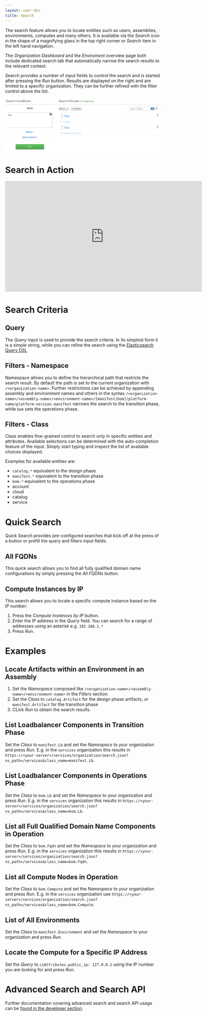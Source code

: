 ```yaml
---
layout: user-doc
title: Search
---
```


The search feature allows you to locate entities such as users, assemblies, environments, computes and many others. It
is available via the _Search_ icon in the shape of a magnifying glass in the top right corner or _Search_ item in the
left hand navigation. 

The _Organization Dashboard_ and the _Enviroment_ overview page both include dedicated search tab that automatically
narrow the search results to the relevant context.

Search provides a number of input fields to control the search and is started after pressing the _Run_ button. Results
are displayed on the right and are limited to a specific organization. They can be further refined with the filter
control above the list. 

![Search](/assets/img/ui/search.png)

# Search in Action

<div class="video">
<iframe width="640" height="360" src="https://www.youtube.com/embed/a_h7jFRpkw0" frameborder="0" allowfullscreen></iframe>
</div>

# Search Criteria

## Query

The _Query_ input is used to provide the search criteria. In its simplest form it is a simple string, while you can
refine the search using the 
[Elasticsearch Query DSL](https://www.elastic.co/guide/en/elasticsearch/reference/current/query-dsl.html)

## Filters - Namespace

Namespace allows you to define the hierarchical path that restricts the search result. By default the path is set to the
current organization with `/<organization-name>`. Further restrictions can be achieved by appending assembly and 
environment names and others in the syntax 
`/<organization-name>/<assembly-name>/<environment-name>/[manifest/bom]/platform-name/platform-version`. `manifest` narrows the
search to the transition phase, while `bom` sets the operations phase.

## Filters - Class

Class enables fine-grained control to search only in specific entities and attributes. Available selections can be 
determined with the auto-completion feature of the input. Simply start typing and inspect the list of available choices displayed. 

Examples for available entities are: 

- `catalog.*`  equivalent to the design phase
- `manifest.*` equivalent to the transition phase
- `bom.*` equivalent to the  operations phase
- account
- cloud
- catalog
- service

# Quick Search

Quick Search provides pre-configured searches that kick off at the press of a button or prefill the query and filters
input fields.

## All FQDNs

This quick search allows you to find all fully qualified domain name configurations by simply pressing the _All FQDNs_
button.

## Compute Instances by IP

This search allows you to locate a specific compute instance based on the IP number:

1. Press the _Compute Instances by IP_ button.
2. Enter the IP address in the _Query_ field. You can search for a range of addresses using an asterisk e.g. `192.168.1.*`
3. Press _Run_.

# Examples

## Locate Artifacts within an Environment in an Assembly

1. Set the _Namespace_ composed like `/<organization-name>/<assembly-name>/<environment-name>` in the _Filters_ section.
2. Set the _Class_ to `catalog.Artifact` for the design phase artifacts, or `manifest.Artifact` for the transition phase
4. CLick _Run_ to obtain the search results.

## List Loadbalancer Components in Transition Phase

Set the _Class_ to `manifest.Lb` and set the _Namespace_ to your organization and press _Run_. E.g. in the `services`
organization this results in `https://<your-server>/services/organization/search.json?ns_path=/services&class_name=manifest.Lb`.

## List Loadbalancer Components in Operations Phase

Set the _Class_ to `bom.Lb` and set the _Namespace_ to your organization and press _Run_. E.g. in the `services`
organization this results in `https://<your-server>/services/organization/search.json?ns_path=/services&class_name=bom.Lb`.

## List all Full Qualified Domain Name Components in Operation

Set the _Class_ to `bom.Fqdn` and set the _Namespace_ to your organization and press _Run_. E.g. in the `services`
organization this results in  `https://<your-server>/services/organization/search.json?ns_path=/services&class_name=bom.Fqdn`.

## List all Compute Nodes in Operation

Set the _Class_ to `bom.Compute` and set the _Namespace_ to your organization and press _Run_. E.g. in the `services`
organization use `https://<your-server>/services/organization/search.json?ns_path=/services&class_name=bom.Compute`.

## List of All Environments

Set the _Class_ to `manifest.Environment` and set the _Namespace_ to your organization and press _Run_.

## Locate the Compute for a Specific IP Address

Set the _Query_ to `ciAttributes.public_ip: 127.0.0.1` using the IP number you are looking for and press _Run_.

# Advanced Search and Search API 

Further documentation covering advanced search and search API usage can be 
[found in the developer section](/developer/integration-development/advanced-search).
